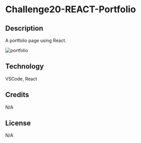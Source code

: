 # Challenge20-REACT-Portfolio
## Description
A portfolio page using React.

![portfolio](https://user-images.githubusercontent.com/117662089/235696576-0aafa29c-8c56-40b2-b317-e4cd85cfa792.png)



## Technology
VSCode, React

## Credits
N/A

## License 
N/A
